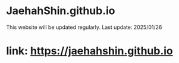 # JaehahShin.github.io
This website will be updated regularly. 
Last update: 2025/01/26
# link: https://jaehahshin.github.io
